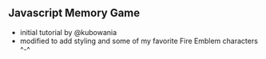 ## Javascript Memory Game

- initial tutorial  by @kubowania 
- modified to add styling and some of my favorite Fire Emblem characters ^-^
